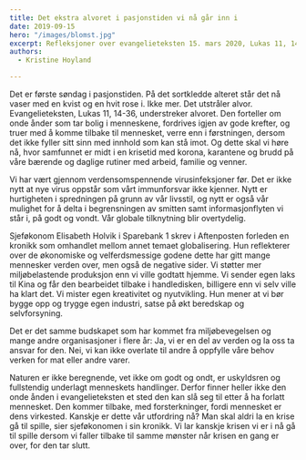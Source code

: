 ```yaml
---
title: Det ekstra alvoret i pasjonstiden vi nå går inn i
date: 2019-09-15
hero: "/images/blomst.jpg"
excerpt: Refleksjoner over evangelieteksten 15. mars 2020, Lukas 11, 14-36 om fordrivelsen av den onde ånd
authors:
  - Kristine Hoyland

---
```


Det er første søndag i pasjonstiden. På det sortkledde alteret står det nå vaser med en kvist og en hvit rose i. Ikke mer. Det utstråler alvor. Evangelieteksten, Lukas 11, 14-36, understreker alvoret. Den forteller om onde ånder som tar bolig i menneskene, fordrives igjen av gode krefter, og truer med å komme tilbake til mennesket, verre enn i førstningen, dersom det ikke fyller sitt sinn med innhold som kan stå imot. Og dette skal vi høre nå, hvor samfunnet er midt i en krisetid med korona, karantene og brudd på våre bærende og daglige rutiner med arbeid, familie og venner.

Vi har vært gjennom verdensomspennende virusinfeksjoner før. Det er ikke nytt at nye virus oppstår som vårt immunforsvar ikke kjenner. Nytt er hurtigheten i spredningen på grunn av vår livsstil, og nytt er også vår mulighet for å delta i begrensningen av smitten samt informasjonflyten vi står i, på godt og vondt. Vår globale tilknytning blir overtydelig. 

Sjeføkonom Elisabeth Holvik i Sparebank 1 skrev i Aftenposten forleden en kronikk som omhandlet mellom annet temaet globalisering. Hun reflekterer over de økonomiske og velferdsmessige godene dette har gitt mange mennesker verden over, men også de negative sider. Vi støtter mer miljøbelastende produksjon enn vi ville godtatt hjemme. Vi sender egen laks til Kina og får den bearbeidet tilbake i handledisken, billigere enn vi selv ville ha klart det. Vi mister egen kreativitet og nyutvikling. Hun mener at vi bør bygge opp og trygge egen industri, satse på økt beredskap og selvforsyning.

Det er det samme budskapet som har kommet fra miljøbevegelsen og mange andre organisasjoner i flere år: Ja, vi er en del av verden og la oss ta ansvar for den. Nei, vi kan ikke overlate til andre å oppfylle våre behov verken for mat eller andre varer. 

Naturen er ikke beregnende, vet ikke om godt og ondt, er uskyldsren og fullstendig underlagt menneskets handlinger. Derfor finner heller ikke den onde ånden i evangelieteksten et sted den kan slå seg til etter å ha forlatt mennesket. Den kommer tilbake, med forsterkninger, fordi mennesket er dens virkested. Kanskje er dette vår utfordring nå? Man skal aldri la en krise gå til spille, sier sjeføkonomen i sin kronikk. Vi lar kanskje krisen vi er i nå gå til spille dersom vi faller tilbake til samme mønster når krisen en gang er over, for den tar slutt. 